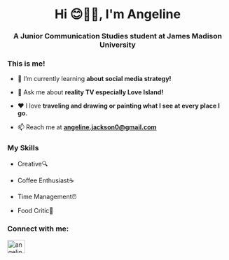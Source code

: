 <h1 align="center">Hi 😊💁‍♀️, I'm Angeline</h1>
<h3 align="center">A Junior Communication Studies student at James Madison University</h3>

<h3 align="left">This is me!</h3>

- 🌱 I’m currently learning **about social media strategy!**

- 💬 Ask me about **reality TV especially Love Island!**

- ❤️ I love **traveling and drawing or painting what I see at every place I go.**

- 📫 Reach me at **angeline.jackson0@gmail.com**

<h3 align="left">My Skills</h3>

- Creative🔍

- Coffee Enthusiast☕
  
- Time Management⏰
  
- Food Critic🍕

<h3 align="left">Connect with me:</h3>
<p align="left">
<a href="https://instagram.com/angelineejackson" target="blank"><img align="center" src="https://raw.githubusercontent.com/rahuldkjain/github-profile-readme-generator/master/src/images/icons/Social/instagram.svg" alt="angelineejackson" height="30" width="40" /></a>
</p>

